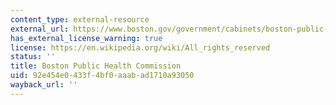 ```yaml
---
content_type: external-resource
external_url: https://www.boston.gov/government/cabinets/boston-public-health-commission
has_external_license_warning: true
license: https://en.wikipedia.org/wiki/All_rights_reserved
status: ''
title: Boston Public Health Commission
uid: 92e454e0-433f-4bf0-aaab-ad1710a93050
wayback_url: ''
---
```


